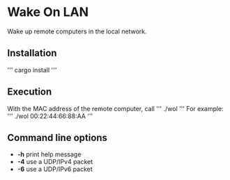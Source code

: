 # Wake On LAN
Wake up remote computers in the local network.
## Installation
'''
cargo install
'''
## Execution
With the MAC address of the remote computer, call
'''
./wol <MAC>
'''
For example:
'''
./wol 00:22:44:66:88:AA
'''
## Command line options
* **-h** print help message
* **-4** use a UDP/IPv4 packet
* **-6** use a UDP/IPv6 packet

